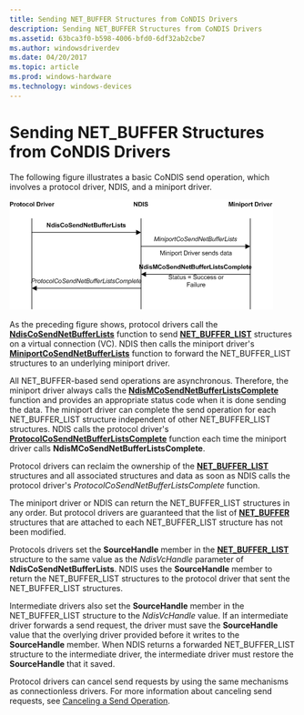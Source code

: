```yaml
---
title: Sending NET_BUFFER Structures from CoNDIS Drivers
description: Sending NET_BUFFER Structures from CoNDIS Drivers
ms.assetid: 63bca3f0-b598-4006-bfd0-6df32ab2cbe7
ms.author: windowsdriverdev
ms.date: 04/20/2017
ms.topic: article
ms.prod: windows-hardware
ms.technology: windows-devices
---
```


# Sending NET\_BUFFER Structures from CoNDIS Drivers





The following figure illustrates a basic CoNDIS send operation, which involves a protocol driver, NDIS, and a miniport driver.

![diagram illustrating a basic condis send operation, which involves a protocol driver, ndis, and a miniport driver](images/netbuffercosend.png)

As the preceding figure shows, protocol drivers call the [**NdisCoSendNetBufferLists**](https://msdn.microsoft.com/library/windows/hardware/ff561728) function to send [**NET\_BUFFER\_LIST**](https://msdn.microsoft.com/library/windows/hardware/ff568388) structures on a virtual connection (VC). NDIS then calls the miniport driver's [**MiniportCoSendNetBufferLists**](https://msdn.microsoft.com/library/windows/hardware/ff559365) function to forward the NET\_BUFFER\_LIST structures to an underlying miniport driver.

All NET\_BUFFER-based send operations are asynchronous. Therefore, the miniport driver always calls the [**NdisMCoSendNetBufferListsComplete**](https://msdn.microsoft.com/library/windows/hardware/ff563570) function and provides an appropriate status code when it is done sending the data. The miniport driver can complete the send operation for each NET\_BUFFER\_LIST structure independent of other NET\_BUFFER\_LIST structures. NDIS calls the protocol driver's [**ProtocolCoSendNetBufferListsComplete**](https://msdn.microsoft.com/library/windows/hardware/ff570257) function each time the miniport driver calls **NdisMCoSendNetBufferListsComplete**.

Protocol drivers can reclaim the ownership of the [**NET\_BUFFER\_LIST**](https://msdn.microsoft.com/library/windows/hardware/ff568388) structures and all associated structures and data as soon as NDIS calls the protocol driver's *ProtocolCoSendNetBufferListsComplete* function.

The miniport driver or NDIS can return the NET\_BUFFER\_LIST structures in any order. But protocol drivers are guaranteed that the list of [**NET\_BUFFER**](https://msdn.microsoft.com/library/windows/hardware/ff568376) structures that are attached to each NET\_BUFFER\_LIST structure has not been modified.

Protocols drivers set the **SourceHandle** member in the [**NET\_BUFFER\_LIST**](https://msdn.microsoft.com/library/windows/hardware/ff568388) structure to the same value as the *NdisVcHandle* parameter of **NdisCoSendNetBufferLists**. NDIS uses the **SourceHandle** member to return the NET\_BUFFER\_LIST structures to the protocol driver that sent the NET\_BUFFER\_LIST structures.

Intermediate drivers also set the **SourceHandle** member in the NET\_BUFFER\_LIST structure to the *NdisVcHandle* value. If an intermediate driver forwards a send request, the driver must save the **SourceHandle** value that the overlying driver provided before it writes to the **SourceHandle** member. When NDIS returns a forwarded NET\_BUFFER\_LIST structure to the intermediate driver, the intermediate driver must restore the **SourceHandle** that it saved.

Protocol drivers can cancel send requests by using the same mechanisms as connectionless drivers. For more information about canceling send requests, see [Canceling a Send Operation](canceling-a-send-operation.md).

 

 





